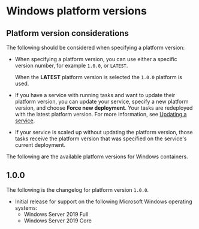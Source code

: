 # Windows platform versions<a name="platform-windows-fargate"></a>

## Platform version considerations<a name="platform-windows-version-considerations"></a>

The following should be considered when specifying a platform version:
+ When specifying a platform version, you can use either a specific version number, for example `1.0.0`, or `LATEST`\.

  When the **LATEST** platform version is selected the `1.0.0` platform is used\.
+ If you have a service with running tasks and want to update their platform version, you can update your service, specify a new platform version, and choose **Force new deployment**\. Your tasks are redeployed with the latest platform version\. For more information, see [Updating a service](update-service.md)\.
+ If your service is scaled up without updating the platform version, those tasks receive the platform version that was specified on the service's current deployment\.

The following are the available platform versions for Windows containers\.

## 1\.0\.0<a name="platform-version-w1-0"></a>

The following is the changelog for platform version `1.0.0`\.
+ Initial release for support on the following Microsoft Windows operating systems:
  + Windows Server 2019 Full
  + Windows Server 2019 Core